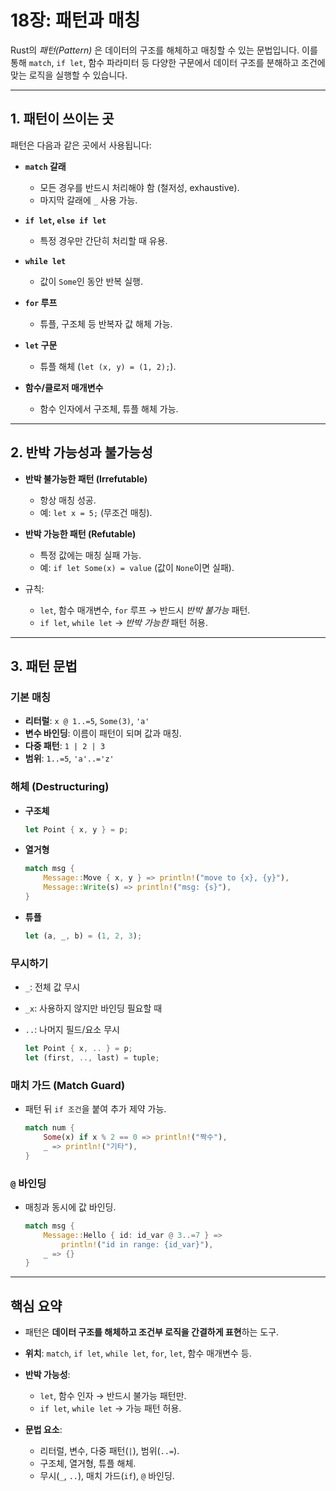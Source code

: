 # 18장: 패턴과 매칭

Rust의 *패턴(Pattern)* 은 데이터의 구조를 해체하고 매칭할 수 있는 문법입니다.
이를 통해 `match`, `if let`, 함수 파라미터 등 다양한 구문에서 데이터 구조를 분해하고 조건에 맞는 로직을 실행할 수 있습니다.

---

## 1. 패턴이 쓰이는 곳

패턴은 다음과 같은 곳에서 사용됩니다:

* **`match` 갈래**

    * 모든 경우를 반드시 처리해야 함 (철저성, exhaustive).
    * 마지막 갈래에 `_` 사용 가능.
* **`if let`, `else if let`**

    * 특정 경우만 간단히 처리할 때 유용.
* **`while let`**

    * 값이 `Some`인 동안 반복 실행.
* **`for` 루프**

    * 튜플, 구조체 등 반복자 값 해체 가능.
* **`let` 구문**

    * 튜플 해체 (`let (x, y) = (1, 2);`).
* **함수/클로저 매개변수**

    * 함수 인자에서 구조체, 튜플 해체 가능.

---

## 2. 반박 가능성과 불가능성

* **반박 불가능한 패턴 (Irrefutable)**

    * 항상 매칭 성공.
    * 예: `let x = 5;` (무조건 매칭).
* **반박 가능한 패턴 (Refutable)**

    * 특정 값에는 매칭 실패 가능.
    * 예: `if let Some(x) = value` (값이 `None`이면 실패).
* 규칙:

    * `let`, 함수 매개변수, `for` 루프 → 반드시 *반박 불가능* 패턴.
    * `if let`, `while let` → *반박 가능한* 패턴 허용.

---

## 3. 패턴 문법

### 기본 매칭

* **리터럴**: `x @ 1..=5`, `Some(3)`, `'a'`
* **변수 바인딩**: 이름이 패턴이 되며 값과 매칭.
* **다중 패턴**: `1 | 2 | 3`
* **범위**: `1..=5`, `'a'..='z'`

### 해체 (Destructuring)

* **구조체**

  ```rust
  let Point { x, y } = p;
  ```
* **열거형**

  ```rust
  match msg {
      Message::Move { x, y } => println!("move to {x}, {y}"),
      Message::Write(s) => println!("msg: {s}"),
  }
  ```
* **튜플**

  ```rust
  let (a, _, b) = (1, 2, 3);
  ```

### 무시하기

* `_`: 전체 값 무시
* `_x`: 사용하지 않지만 바인딩 필요할 때
* `..`: 나머지 필드/요소 무시

  ```rust
  let Point { x, .. } = p;
  let (first, .., last) = tuple;
  ```

### 매치 가드 (Match Guard)

* 패턴 뒤 `if 조건`을 붙여 추가 제약 가능.

  ```rust
  match num {
      Some(x) if x % 2 == 0 => println!("짝수"),
      _ => println!("기타"),
  }
  ```

### `@` 바인딩

* 매칭과 동시에 값 바인딩.

  ```rust
  match msg {
      Message::Hello { id: id_var @ 3..=7 } =>
          println!("id in range: {id_var}"),
      _ => {}
  }
  ```

---

## 핵심 요약

* 패턴은 **데이터 구조를 해체하고 조건부 로직을 간결하게 표현**하는 도구.
* **위치**: `match`, `if let`, `while let`, `for`, `let`, 함수 매개변수 등.
* **반박 가능성**:

    * `let`, 함수 인자 → 반드시 불가능 패턴만.
    * `if let`, `while let` → 가능 패턴 허용.
* **문법 요소**:

    * 리터럴, 변수, 다중 패턴(`|`), 범위(`..=`).
    * 구조체, 열거형, 튜플 해체.
    * 무시(`_`, `..`), 매치 가드(`if`), `@` 바인딩.

